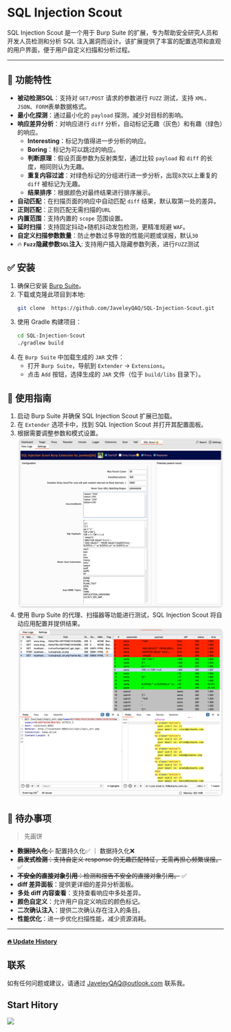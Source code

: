 # SQL Injection Scout

SQL Injection Scout 是一个用于 Burp Suite 的扩展，专为帮助安全研究人员和开发人员检测和分析 SQL 注入漏洞而设计。该扩展提供了丰富的配置选项和直观的用户界面，便于用户自定义扫描和分析过程。

---

## 💯 功能特性

- **被动检测SQL**：支持对 `GET/POST` 请求的参数进行 `FUZZ` 测试，支持 `XML`、`JSON`、`FORM`表单数据格式。
- **最小化探测**：通过最小化的 `payload` 探测，减少对目标的影响。
- **响应差异分析**：对响应进行 `diff` 分析，自动标记无趣（灰色）和有趣（绿色）的响应。
    - **Interesting**：标记为值得进一步分析的响应。
    - **Boring**：标记为可以跳过的响应。
    - **判断原理**：假设页面参数为反射类型，通过比较 `payload` 和 `diff` 的长度，相同则认为无趣。
    - **重复内容过滤**：对绿色标记的分组进行进一步分析，出现`8`次以上重复的 `diff` 被标记为无趣。
    - **结果排序**：根据颜色对最终结果进行排序展示。
- **自动匹配**：在扫描页面的响应中自动匹配 `diff` 结果，默认取第一处的差异。
- **正则匹配**：正则匹配无需扫描的`URL`
- **内置范围**：支持内置的 `scope` 范围设置。
- **延时扫描**：支持固定抖动+随机抖动发包检测，更精准规避 `WAF`。
- **自定义扫描参数数量**：防止参数过多导致的性能问题或误报，默认`30`
- 🔥 **`Fuzz`隐藏参数`SQL`注入**: 支持用户插入隐藏参数列表，进行`FUZZ`测试

## ✅️ 安装

1. 确保已安装 [Burp Suite](https://portswigger.net/burp)。
2. 下载或克隆此项目到本地:
   ```bash
   git clone  https://github.com/JaveleyQAQ/SQL-Injection-Scout.git
   ```
3. 使用 Gradle 构建项目：
   ```bash
   cd SQL-Injection-Scout
   ./gradlew build
   ```
4. 在 `Burp Suite` 中加载生成的 `JAR` 文件：
    - 打开 `Burp Suite`，导航到 `Extender` -> `Extensions`。
    - 点击 `Add` 按钮，选择生成的 `JAR` 文件（位于 `build/libs` 目录下）。

## 🥰  使用指南

1. 启动 Burp Suite 并确保 SQL Injection Scout 扩展已加载。
2. 在 `Extender` 选项卡中，找到 SQL Injection Scout 并打开其配置面板。
3. 根据需要调整参数和模式设置。
   ![img_1.png](src/main/resources/img_1.png)
4. 使用 Burp Suite 的代理、扫描器等功能进行测试，SQL Injection Scout 将自动应用配置并提供结果。
   ![img_2.png](src/main/resources/img_2.png)
## 🔖 待办事项
> 先画饼

- ~~**数据持久化：**~~  配置持久化✅ ｜ 数据持久化❌
- ~~**启发式检测**：支持自定义 response 的无趣匹配特征，无需再担心频繁误报。~~ ✅ 
- ~~**不安全的直接对象引用**：检测和报告不安全的直接对象引用。~~ ✅
- **diff 差异面板**：提供更详细的差异分析面板。
- **多处 diff 内容查看**：支持查看响应中多处差异。
- **颜色自定义**：允许用户自定义响应的颜色标记。
- **二次确认注入**：提供二次确认存在注入的条目。
- **性能优化**：进一步优化扫描性能，减少资源消耗。

---

####  [🔥 Update History](CHANGELOG.md)


## 联系

如有任何问题或建议，请通过 [JaveleyQAQ@outlook.com](mailto:your.email@example.com) 联系我。

## Start Hitory
![](https://star-history.com/#JaveleyQAQ/SQL-Injection-Scout&Timeline)
